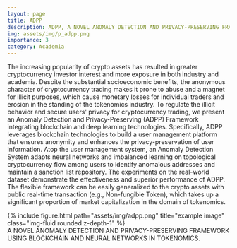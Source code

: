 ```yaml
---
layout: page
title: ADPP
description: ADPP, A NOVEL ANOMALY DETECTION AND PRIVACY-PRESERVING FRAMEWORK USING BLOCKCHAIN AND NEURAL NETWORKS IN TOKENOMICS
img: assets/img/p_adpp.png
importance: 3
category: Academia
---
```


The increasing popularity of crypto assets has resulted in greater cryptocurrency investor interest and more exposure in both industry and academia. Despite the substantial socioeconomic benefits, the anonymous character of cryptocurrency trading makes it prone to abuse and a magnet for illicit purposes, which cause monetary losses for individual traders and erosion in the standing of the tokenomics industry. To regulate the illicit behavior and secure users' privacy for cryptocurrency trading, we present an Anomaly Detection and Privacy-Preserving (ADPP) Framework integrating blockchain and deep learning technologies. Specifically, ADPP leverages blockchain technologies to build a user management platform that ensures anonymity and enhances the privacy-preservation of user information. Atop the user management system, an Anomaly Detection System adapts neural networks and imbalanced learning on topological cryptocurrency flow among users to identify anomalous addresses and maintain a sanction list repository. The experiments on the real-world dataset demonstrate the effectiveness and superior performance of ADPP. The flexible framework can be easily generalized to the crypto assets with public real-time transaction (e.g., Non-fungible Token), which takes up a significant proportion of market capitalization in the domain of tokenomics.

<div class="row">
    <div class="col-sm mt-3 mt-md-0">
        {% include figure.html path="assets/img/adpp.png" title="example image" class="img-fluid rounded z-depth-1" %}
    </div>
</div>
<div class="caption">
    A NOVEL ANOMALY DETECTION AND PRIVACY-PRESERVING FRAMEWORK USING BLOCKCHAIN AND NEURAL NETWORKS IN TOKENOMICS. 
</div>